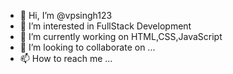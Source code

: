 - 👋 Hi, I’m @vpsingh123
- 👀 I’m interested in FullStack Development
- 🌱 I’m currently working on HTML,CSS,JavaScript
- 💞️ I’m looking to collaborate on ...
- 📫 How to reach me ...

<!---
vpsingh123/vpsingh123 is a ✨ special ✨ repository because its `README.md` (this file) appears on your GitHub profile.
You can click the Preview link to take a look at your changes.
--->
